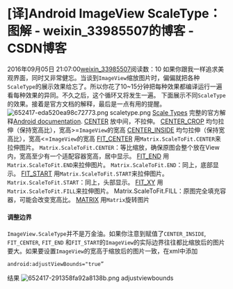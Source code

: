 # [译]Android ImageView ScaleType：图解 - weixin_33985507的博客 - CSDN博客
2016年09月05日 21:07:00[weixin_33985507](https://me.csdn.net/weixin_33985507)阅读数：10
如果你跟我一样追求美观界面，同时又非常健忘。当谈到`ImageView`缩放图片时，偏偏就把各种`ScaleType`的展示效果给忘了。所以你花了10~15分钟把每种效果都编译运行一遍看每种效果的异同。不久之后，这个循环又将发生一遍。
下面展示不同`ScaleType`的效果。接着是官方文档的解释，最后是一点有用的提醒。
![652417-eda520ea98c72773.png](https://upload-images.jianshu.io/upload_images/652417-eda520ea98c72773.png)
scaletype.png
[Scale Types](https://link.jianshu.com?t=https://robots.thoughtbot.com/android-imageview-scaletype-a-visual-guide#scale-types)
完整的官方解释[Android documentation](https://link.jianshu.com?t=https://developer.android.com/reference/android/widget/ImageView.ScaleType.html).
[CENTER](https://link.jianshu.com?t=https://robots.thoughtbot.com/android-imageview-scaletype-a-visual-guide#center)
放中间，不拉伸。
[CENTER_CROP](https://link.jianshu.com?t=https://robots.thoughtbot.com/android-imageview-scaletype-a-visual-guide#center_crop)
均匀拉伸（保持宽高比），宽高>=`ImageView`的宽高
[CENTER_INSIDE](https://link.jianshu.com?t=https://robots.thoughtbot.com/android-imageview-scaletype-a-visual-guide#center_inside)
均匀拉伸（保持宽高比），宽高<=`ImageView`的宽高
[FIT_CENTER](https://link.jianshu.com?t=https://robots.thoughtbot.com/android-imageview-scaletype-a-visual-guide#fit_center)
用`Matrix.ScaleToFit.CENTER`来拉伸图片。
`Matrix.ScaleToFit.CENTER`：等比缩放，确保原图会整个放在View内，宽高至少有一个适配容器宽高，居中显示。
[FIT_END](https://link.jianshu.com?t=https://robots.thoughtbot.com/android-imageview-scaletype-a-visual-guide#fit_end)
用`Matrix.ScaleToFit.END`来拉伸图片。
`Matrix.ScaleToFit.END`：同上，底部显示。
[FIT_START](https://link.jianshu.com?t=https://robots.thoughtbot.com/android-imageview-scaletype-a-visual-guide#fit_start)
用`Matrix.ScaleToFit.START`来拉伸图片。
`Matrix.ScaleToFit.START`：同上，头部显示。
[FIT_XY](https://link.jianshu.com?t=https://robots.thoughtbot.com/android-imageview-scaletype-a-visual-guide#fit_xy)
用`Matrix.ScaleToFit.FILL`来拉伸图片。
Matrix.ScaleToFit.FILL：原图完全填充容器，可能会改变宽高比。
[MATRIX](https://link.jianshu.com?t=https://robots.thoughtbot.com/android-imageview-scaletype-a-visual-guide#matrix)
用`Matrix`旋转图片
#### 调整边界
`ImageView.ScaleType`并不是万金油。如果你注意到赋值了`CENTER_INSIDE`, `FIT_CENTER`, `FIT_END` 和`FIT_START`的`ImageView`的实际边界往往都比缩放后的图片要大。如果要设置`ImageView`的宽高于缩放后的图片一致，在xml中添加
```
android:adjustViewBounds="true”
```
结果
![652417-291358fa92a8138b.png](https://upload-images.jianshu.io/upload_images/652417-291358fa92a8138b.png)
adjustviewbounds
